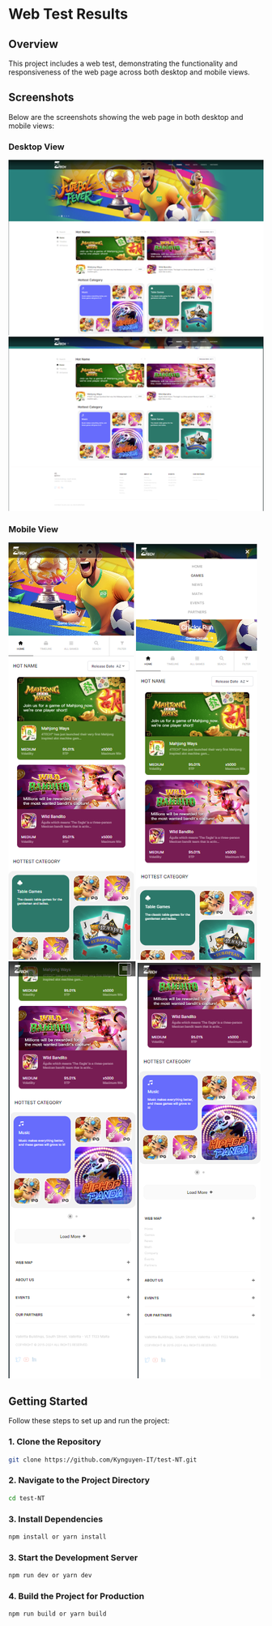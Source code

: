 # Web Test Results

## Overview

This project includes a web test, demonstrating the functionality and responsiveness of the web page across both desktop and mobile views.

## Screenshots

Below are the screenshots showing the web page in both desktop and mobile views:

### Desktop View
![Desktop View](./public//images/desktop-1.png)
![Desktop View](./public//images/desktop-2.png)

### Mobile View
![Desktop View](./public//images/mobile-1.png)
![Desktop View](./public//images/mobile-2.png)
![Desktop View](./public//images/mobile-3.png)
![Desktop View](./public//images/mobile-4.png)


## Getting Started

Follow these steps to set up and run the project:

### 1. Clone the Repository

```bash
git clone https://github.com/Kynguyen-IT/test-NT.git

```

### 2. Navigate to the Project Directory

```bash
cd test-NT
```

### 3. Install Dependencies

```bash
npm install or yarn install 
```

### 3. Start the Development Server

```bash
npm run dev or yarn dev
```

### 4. Build the Project for Production


```bash
npm run build or yarn build
```

